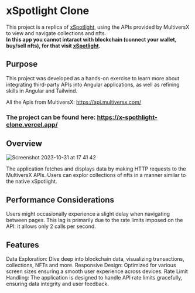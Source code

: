 # xSpotlight Clone
This project is a replica of <a href='https://xspotlight.com/'> xSpotlight</a>, using the APIs provided by MultiversX to view and navigate collections and nfts.<br>
<b>In this app you cannot intaract with blockchain (connect your wallet, buy/sell nfts), for that visit  <a href='https://xspotlight.com/'> xSpotlight</a>. </b>
## Purpose
This project was developed as a hands-on exercise to learn more about integrating third-party APIs into Angular applications, as well as refining skills in Angular and Tailwind.

All the Apis from MultiversX: https://api.multiversx.com/

### The project can be found here: https://x-spothlight-clone.vercel.app/

## Overview
![Screenshot 2023-10-31 at 17 41 42](https://github.com/DanielTomaCucu/xSpothlight_clone/assets/61708051/62588cb4-bf41-4127-98b9-827930b97ed6)

The application fetches and displays data by making HTTP requests to the MultiversX APIs. Users can explor collections of nfts in a manner similar to the native xSpotlight.

## Performance Considerations
Users might occasionally experience a slight delay when navigating between pages. This lag is primarily due to the rate limits imposed on the API: it allows only 2 calls per second.

## Features
Data Exploration: Dive deep into blockchain data, visualizing transactions, collections, NFTs and more. Responsive Design: Optimized for various screen sizes ensuring a smooth user experience across devices. Rate Limit Handling: The application is designed to handle API rate limits gracefully, ensuring data integrity and user feedback.

